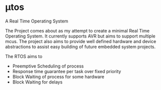 # µtos
A Real Time Operating System

The Project comes about as my attempt to create a minimal Real Time Operating System. It currently supports AVR but aims to support multiple mcus.
The project also aims to provide well defined hardware and device abstractions to assist easy building of future embedded system projects.

The RTOS aims to 
* Preemptive Scheduling of process
* Response time guarantee per task over fixed priority
* Block Waiting of process for some hardware
* Block Waiting for delays
